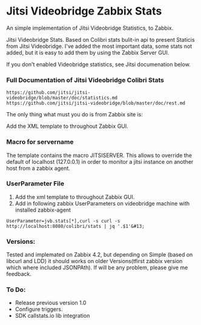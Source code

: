# Jitsi Videobridge Zabbix Stats
An simple implementation of Jitsi Videobridge Statistics, to Zabbix. 

Jitsi Videobridge Stats. Based on Colibri stats bulit-in api to present Staticis from Jitsi Videobridge. I've added the most important data, some stats not added, but it is easy to add them by using the Zabbix Server GUI. 

If you don't enabled Videobridge statistics, see Jitsi documenation below.

### Full Documentation of Jitsi Videobridge Colibri Stats

`https://github.com/jitsi/jitsi-videobridge/blob/master/doc/statistics.md`
`https://github.com/jitsi/jitsi-videobridge/blob/master/doc/rest.md`


The only thing what must you do is from Zabbix site is:

Add the XML template to throughout Zabbix GUI.

### Macro for servername

The template contains the macro JITSISERVER. This allows to override the default of localhost (127.0.0.1) in
order to monitor a jitsi instance on another host from a zabbix agent.

###  UserParameter File

1. Add the xml template to throughout Zabbix GUI.&#13;
2. Add in following zabbix UserParameters on videobridge machine with installed zabbix-agent

```
UserParameter=jvb.stats[*],curl -s curl -s http://localhost:8080/colibri/stats | jq '.$1'&#13;
```

### Versions:

Tested and implemated on Zabbix 4.2, but depending on Simple (based on libcurl and LDD) it should works on older Versions(tfirst zabbix version which where included JSONPAth). If will be any problem, please give me feedback.


### To Do:

* Release previous version 1.0
* Configure triggers.
* SDK callstats.io lib integration
